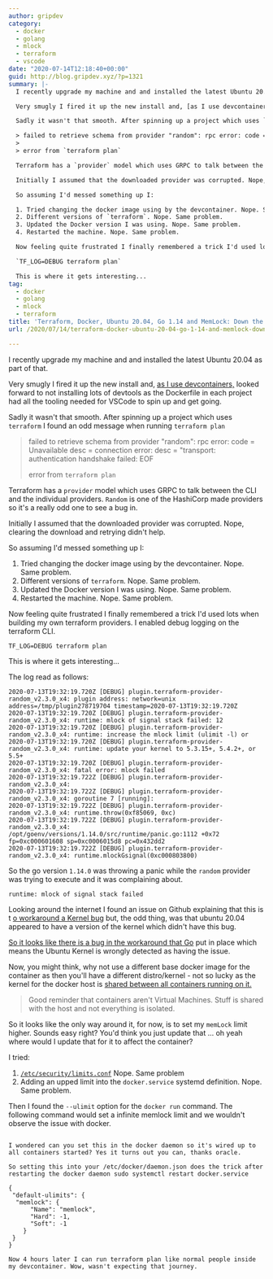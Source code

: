 ```yaml
---
author: gripdev
category:
  - docker
  - golang
  - mlock
  - terraform
  - vscode
date: "2020-07-14T12:18:40+00:00"
guid: http://blog.gripdev.xyz/?p=1321
summary: |-
  I recently upgrade my machine and and installed the latest Ubuntu 20.04 as part of that.

  Very smugly I fired it up the new install and, [as I use devcontainers,](https://code.visualstudio.com/docs/remote/containers) looked forward to not installing lots of devtools as the Dockerfile in each project had all the tooling needed for VSCode to spin up and get going.

  Sadly it wasn't that smooth. After spinning up a project which uses `terraform` I found an odd message when running `terraform plan`

  > failed to retrieve schema from provider "random": rpc error: code = Unavailable desc = connection error: desc = "transport: authentication handshake failed: EOF
  >
  > error from `terraform plan`

  Terraform has a `provider` model which uses GRPC to talk between the CLI and the individual providers. `Random` is one of the HashiCorp made providers so it's a really odd one to see a bug in.

  Initially I assumed that the downloaded provider was corrupted. Nope, clearing the download and retrying didn't help.

  So assuming I'd messed something up I:

  1. Tried changing the docker image using by the devcontainer. Nope. Same problem.
  2. Different versions of `terraform`. Nope. Same problem.
  3. Updated the Docker version I was using. Nope. Same problem.
  4. Restarted the machine. Nope. Same problem.

  Now feeling quite frustrated I finally remembered a trick I'd used lots when building my own terraform providers. I enabled debug logging on the terraform CLI.

  `TF_LOG=DEBUG terraform plan`

  This is where it gets interesting...
tag:
  - docker
  - golang
  - mlock
  - terraform
title: 'Terraform, Docker, Ubuntu 20.04, Go 1.14 and MemLock: Down the rabbit hole'
url: /2020/07/14/terraform-docker-ubuntu-20-04-go-1-14-and-memlock-down-the-rabbit-hole/

---
```

I recently upgrade my machine and and installed the latest Ubuntu 20.04 as part of that.

Very smugly I fired it up the new install and, [as I use devcontainers,](https://code.visualstudio.com/docs/remote/containers) looked forward to not installing lots of devtools as the Dockerfile in each project had all the tooling needed for VSCode to spin up and get going.

Sadly it wasn't that smooth. After spinning up a project which uses `terraform` I found an odd message when running `terraform plan`

> failed to retrieve schema from provider "random": rpc error: code = Unavailable desc = connection error: desc = "transport: authentication handshake failed: EOF
>
> error from `terraform plan`

Terraform has a `provider` model which uses GRPC to talk between the CLI and the individual providers. `Random` is one of the HashiCorp made providers so it's a really odd one to see a bug in.

Initially I assumed that the downloaded provider was corrupted. Nope, clearing the download and retrying didn't help.

So assuming I'd messed something up I:

1. Tried changing the docker image using by the devcontainer. Nope. Same problem.
1. Different versions of `terraform`. Nope. Same problem.
1. Updated the Docker version I was using. Nope. Same problem.
1. Restarted the machine. Nope. Same problem.

Now feeling quite frustrated I finally remembered a trick I'd used lots when building my own terraform providers. I enabled debug logging on the terraform CLI.

`TF_LOG=DEBUG terraform plan`

This is where it gets interesting...

The log read as follows:

```
2020-07-13T19:32:19.720Z [DEBUG] plugin.terraform-provider-random_v2.3.0_x4: plugin address: network=unix address=/tmp/plugin278719704 timestamp=2020-07-13T19:32:19.720Z
2020-07-13T19:32:19.720Z [DEBUG] plugin.terraform-provider-random_v2.3.0_x4: runtime: mlock of signal stack failed: 12
2020-07-13T19:32:19.720Z [DEBUG] plugin.terraform-provider-random_v2.3.0_x4: runtime: increase the mlock limit (ulimit -l) or
2020-07-13T19:32:19.720Z [DEBUG] plugin.terraform-provider-random_v2.3.0_x4: runtime: update your kernel to 5.3.15+, 5.4.2+, or 5.5+
2020-07-13T19:32:19.720Z [DEBUG] plugin.terraform-provider-random_v2.3.0_x4: fatal error: mlock failed
2020-07-13T19:32:19.722Z [DEBUG] plugin.terraform-provider-random_v2.3.0_x4:
2020-07-13T19:32:19.722Z [DEBUG] plugin.terraform-provider-random_v2.3.0_x4: goroutine 7 [running]:
2020-07-13T19:32:19.722Z [DEBUG] plugin.terraform-provider-random_v2.3.0_x4: runtime.throw(0xf85069, 0xc)
2020-07-13T19:32:19.722Z [DEBUG] plugin.terraform-provider-random_v2.3.0_x4:    /opt/goenv/versions/1.14.0/src/runtime/panic.go:1112 +0x72 fp=0xc000601608 sp=0xc0006015d8 pc=0x432dd2
2020-07-13T19:32:19.722Z [DEBUG] plugin.terraform-provider-random_v2.3.0_x4: runtime.mlockGsignal(0xc000803800)
```

So the go version `1.14.0` was throwing a panic while the `random` provider was trying to execute and it was complaining about.

```
runtime: mlock of signal stack failed
```

Looking around the internet I found an issue on Github explaining that this is t [o workaround a Kernel bug](https://github.com/golang/go/issues/37436#issuecomment-591033727) but, the odd thing, was that ubuntu 20.04 appeared to have a version of the kernel which didn't have this bug.

[So it looks like there is a bug in the workaround that Go](https://github.com/golang/go/issues/40184) put in place which means the Ubuntu Kernel is wrongly detected as having the issue.

Now, you might think, why not use a different base docker image for the container as then you'll have a different distro/kernel - not so lucky as the kernel for the docker host is [shared between all containers running on it.](https://github.com/docker-library/golang/issues/320#issuecomment-591103426)

> Good reminder that containers aren't Virtual Machines. Stuff is shared with the host and not everything is isolated.

So it looks like the only way around it, for now, is to set my `memLock` limit higher. Sounds easy right? You'd think you just update that ... oh yeah where would I update that for it to affect the container?

I tried:

1. [`/etc/security/limits.conf`](https://ss64.com/bash/limits.conf.html.) Nope. Same problem
1. Adding an upped limit into the `docker.service` systemd definition. Nope. Same problem.

Then I found the `--ulimit` option for the `docker run` command. The following command would set a infinite memlock limit and we wouldn't observe the issue with docker.

```1.14-rc-alpine

I wondered can you set this in the docker daemon so it's wired up to all containers started? Yes it turns out you can, thanks oracle.

So setting this into your /etc/docker/daemon.json does the trick after restarting the docker daemon sudo systemctl restart docker.service

{
 "default-ulimits": {
  "memlock": {
      "Name": "memlock",
      "Hard": -1,
      "Soft": -1
    }
 }
}

Now 4 hours later I can run terraform plan like normal people inside my devcontainer. Wow, wasn't expecting that journey.

```
